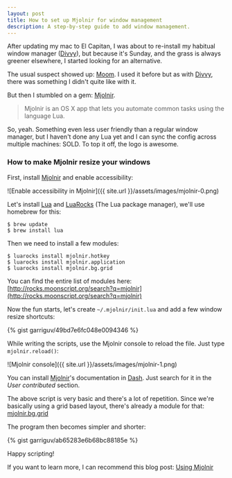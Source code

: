 ```yaml
---
layout: post
title: How to set up Mjolnir for window management
description: A step-by-step guide to add window management.
---
```


After updating my mac to El Capitan, I was about to re-install my habitual window manager ([Divvy]), but because it's Sunday, and the grass is always greener elsewhere, I started looking for an alternative.

The usual suspect showed up: [Moom]. I used it before but as with [Divvy], there was something I didn't quite like with it.

But then I stumbled on a gem: [Mjolnir].

> Mjolnir is an OS X app that lets you automate common tasks using the language Lua.

So, yeah. Something even less user friendly than a regular window manager, but I haven't done any Lua yet and I can sync the config across multiple machines: SOLD. To top it off, the logo is awesome.

### How to make Mjolnir resize your windows

First, install [Mjolnir] and enable accessibility:

![Enable accessibility in Mjolnir]({{ site.url }}/assets/images/mjolnir-0.png)

Let's install [Lua] and [LuaRocks] (The Lua package manager), we'll use homebrew for this:

```
$ brew update
$ brew install lua
```

Then we need to install a few modules:

```
$ luarocks install mjolnir.hotkey
$ luarocks install mjolnir.application
$ luarocks install mjolnir.bg.grid
```

You can find the entire list of modules here: [http://rocks.moonscript.org/search?q=mjolnir](http://rocks.moonscript.org/search?q=mjolnir)

Now the fun starts, let's create `~/.mjolnir/init.lua` and add a few window resize shortcuts:

{% gist garriguv/49bd7e6fc048e0094346 %}

While writing the scripts, use the Mjolnir console to reload the file. Just type `mjolnir.reload()`:

![Mjolnir console]({{ site.url }}/assets/images/mjolnir-1.png)

You can install [Mjolnir]'s documentation in [Dash]. Just search for it in the _User contributed_ section.

The above script is very basic and there's a lot of repetition. Since we're basically using a grid based layout, there's already a module for that: [mjolnir.bg.grid](http://luarocks.org/modules/briangilbert/mjolnir.bg.grid)

The program then becomes simpler and shorter:

{% gist garriguv/ab65283e6b68bc88185e %}

Happy scripting!

If you want to learn more, I can recommend this blog post: [Using Mjolnir](http://thume.ca/howto/2014/12/02/using-mjolnir-an-extensible-osx-window-manager/)

[Mjolnir]: https://github.com/sdegutis/mjolnir
[Lua]: http://www.lua.org/
[LuaRocks]: https://luarocks.org/
[Dash]: https://kapeli.com/dash
[Divvy]: http://mizage.com/divvy/
[Moom]: https://manytricks.com/moom/
